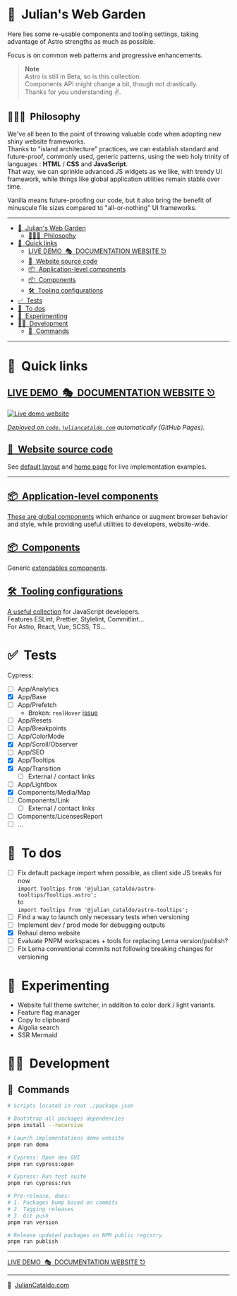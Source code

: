 # 🚀  Julian's Web Garden

Here lies some re-usable components and tooling settings,
taking advantage of Astro strengths as much as possible.

Focus is on common web patterns and progressive enhancements.

> **Note**  
> Astro is still in Beta, so is this collection.  
> Components API might change a bit, though not drastically.  
> Thanks for you understanding ✌️.

## 🤷🏼‍♂️  Philosophy

We've all been to the point of throwing valuable code when adopting new
shiny website frameworks.  
Thanks to "island architecture" practices, we can establish standard and
future-proof, commonly used, generic patterns, using the web holy trinity of languages : **HTML** / **CSS** and **JavaScript**.  
That way, we can sprinkle advanced JS widgets as we like, with trendy UI framework, while
things like global application utilities remain stable over time.

Vanilla means future-proofing our code, but it also bring the benefit of
minuscule file sizes compared to "all-or-nothing" UI frameworks.

---

<div class="git-toc">

- [🚀  Julian's Web Garden](#julians-web-garden)
  - [🤷🏼‍♂️  Philosophy](#️philosophy)
- [🔗  Quick links](#quick-links)
  - [LIVE DEMO  🎭  DOCUMENTATION WEBSITE ⎋](#live-demo--documentation-website)
  - [📖  Website source code](#website-source-code)
  - [📦  Application-level components](#application-level-components)
  - [📦  Components](#components)
  - [🛠  Tooling configurations](#tooling-configurations)
- [✅  Tests](#tests)
- [🚧  To dos](#to-dos)
- [🧫  Experimenting](#experimenting)
- [🧑‍🚀  Development](#development)
  - [🏁  Commands](#commands)

---

</div>

# 🔗  Quick links

<div class="git-web-garden-link">

## [LIVE DEMO  🎭  DOCUMENTATION WEBSITE ⎋](https://code.juliancataldo.com/)

[![Live demo website](https://code.juliancataldo.com/poster.png)](https://code.juliancataldo.com)

_[Deployed on `code.juliancataldo.com`](https://code.juliancataldo.com/) automatically (GitHub Pages)._

</div>

## [📖  Website source code](https://github.com/JulianCataldo/web-garden/tree/master/demo)

See [default layout](demo/src/layouts/Default/Default.astro) and [home page](./demo/src/pages/index.astro)
for live implementation examples.

---

## [📦  Application-level components](./app)

[These are global components](./app) which enhance or augment browser behavior and style,
while providing useful utilities to developers, website-wide.

## [📦  Components](./components)

Generic [extendables components](./components).

## [🛠  Tooling configurations](./configs)

[A useful collection](./configs) for JavaScript developers.  
Features ESLint, Prettier, Stylelint, Commitlint…  
For Astro, React, Vue, SCSS, TS…

# ✅  Tests

Cypress:

- [ ] App/Analytics
- [x] App/Base
- [ ] App/Prefetch
  - Broken: `realHover` [issue](https://github.com/dmtrKovalenko/cypress-real-events/issues/247)
- [ ] App/Resets
- [ ] App/Breakpoints
- [ ] App/ColorMode
- [x] App/Scroll/Observer
- [ ] App/SEO
- [x] App/Tooltips
- [x] App/Transition
  - [ ] External / contact links
- [ ] App/Lightbox
- [x] Components/Media/Map
- [ ] Components/Link
  - [ ] External / contact links
- [ ] Components/LicensesReport
- [ ] …

# 🚧  To dos

- [ ] Fix default package import when possible, as client side JS breaks for now  
       `import Tooltips from '@julian_cataldo/astro-tooltips/Tooltips.astro';`  
       to  
       `import Tooltips from '@julian_cataldo/astro-tooltips';`
- [ ] Find a way to launch only necessary tests when versioning
- [ ] Implement dev / prod mode for debugging outputs
- [x] Rehaul demo website
- [ ] Evaluate PNPM workspaces + tools for replacing Lerna version/publish?
- [ ] Fix Lerna conventional commits not following breaking changes for versioning

# 🧫  Experimenting

- Website full theme switcher, in addition to color dark / light variants.
- Feature flag manager
- Copy to clipboard
- Algolia search
- SSR Mermaid
  <!-- - Easy fonts integration -->
  <!-- - Easy iconify integration -->

# 🧑‍🚀  Development

## 🏁  Commands

```zsh
# Scripts located in root ./package.json

# Bootstrap all packages dependencies
pnpm install --recursive

# Launch implementations demo website
pnpm run demo

# Cypress: Open dev GUI
pnpm run cypress:open

# Cypress: Run test suite
pnpm run cypress:run

# Pre-release, does:
# 1. Packages bump based on commits
# 2. Tagging releases
# 3. Git push
pnpm run version

# Release updated packages on NPM public registry
pnpm run publish
```

<div class="git-footer">

---

[LIVE DEMO  🎭  DOCUMENTATION WEBSITE ⎋](https://code.juliancataldo.com/)

---

🔗  [JulianCataldo.com](https://www.juliancataldo.com/)

</div>
